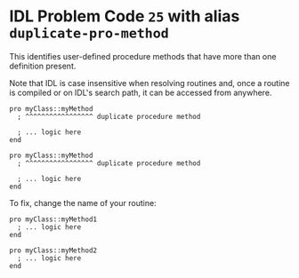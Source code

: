# IDL Problem Code `25` with alias `duplicate-pro-method`

<!--@include: ./severity/inconsistencies.md-->

This identifies user-defined procedure methods that have more than one definition present.

Note that IDL is case insensitive when resolving routines and, once a routine is compiled or on IDL's search path, it can be accessed from anywhere.

```idl
pro myClass::myMethod
  ; ^^^^^^^^^^^^^^^^^ duplicate procedure method

  ; ... logic here
end

pro myClass::myMethod
  ; ^^^^^^^^^^^^^^^^^ duplicate procedure method

  ; ... logic here
end
```

To fix, change the name of your routine:

```idl
pro myClass::myMethod1
  ; ... logic here
end

pro myClass::myMethod2
  ; ... logic here
end
```
